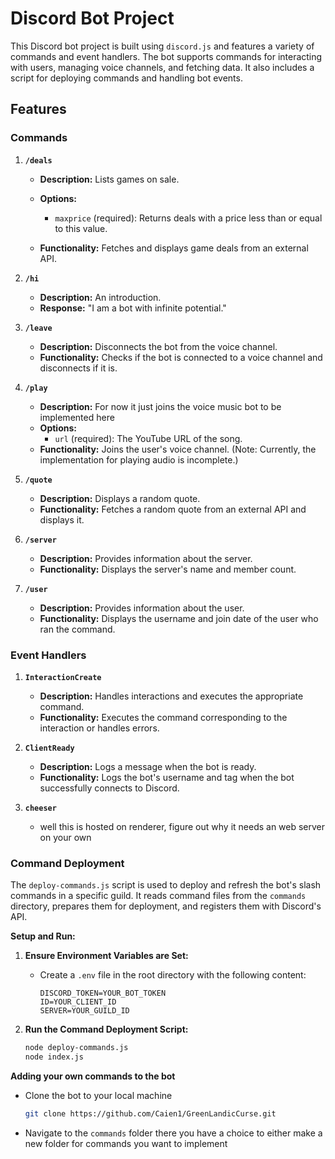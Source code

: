# Discord Bot Project

This Discord bot project is built using `discord.js` and features a variety of commands and event handlers. The bot supports commands for interacting with users, managing voice channels, and fetching data. It also includes a script for deploying commands and handling bot events.

## Features

### Commands

1. **`/deals`**
   - **Description:** Lists games on sale.
   - **Options:**
     - `maxprice` (required): Returns deals with a price less than or equal to this value.
   
   - **Functionality:** Fetches and displays game deals from an external API.



2. **`/hi`**
   - **Description:** An introduction.
   - **Response:** "I am a bot with infinite potential."

3. **`/leave`**
   - **Description:** Disconnects the bot from the voice channel.
   - **Functionality:** Checks if the bot is connected to a voice channel and disconnects if it is.

4. **`/play`**
   - **Description:** For now it just joins the voice music bot to be implemented here
   - **Options:**
     - `url` (required): The YouTube URL of the song.
   - **Functionality:** Joins the user's voice channel. (Note: Currently, the implementation for playing audio is incomplete.)

5. **`/quote`**
   - **Description:** Displays a random quote.
   - **Functionality:** Fetches a random quote from an external API and displays it.

6. **`/server`**
   - **Description:** Provides information about the server.
   - **Functionality:** Displays the server's name and member count.

7. **`/user`**
   - **Description:** Provides information about the user.
   - **Functionality:** Displays the username and join date of the user who ran the command.

### Event Handlers

1. **`InteractionCreate`**
   - **Description:** Handles interactions and executes the appropriate command.
   - **Functionality:** Executes the command corresponding to the interaction or handles errors.

2. **`ClientReady`**
   - **Description:** Logs a message when the bot is ready.
   - **Functionality:** Logs the bot's username and tag when the bot successfully connects to Discord.
3. **`cheeser`**
   - well this is hosted on renderer, figure out why it needs an web server on your own

### Command Deployment

The `deploy-commands.js` script is used to deploy and refresh the bot's slash commands in a specific guild. It reads command files from the `commands` directory, prepares them for deployment, and registers them with Discord's API.

**Setup and Run:**

1. **Ensure Environment Variables are Set:**
   - Create a `.env` file in the root directory with the following content:
     ```
     DISCORD_TOKEN=YOUR_BOT_TOKEN
     ID=YOUR_CLIENT_ID
     SERVER=YOUR_GUILD_ID
     ```

2. **Run the Command Deployment Script:**
   ```bash
   node deploy-commands.js
   node index.js
   ```
   
**Adding your own commands to the bot**
   - Clone the bot to your local machine
     ```bash
     git clone https://github.com/Caien1/GreenLandicCurse.git
     ```
   - Navigate to the `commands` folder there you have a choice to either make a new folder for commands you want to implement 
     
      

   
